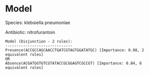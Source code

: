 
# Model

Species: klebsiella pneumoniae

Antibiotic: nitrofurantoin

```
Model (Disjunction - 2 rules):
------------------------------
Presence(ACCGCCAGCAACCTGATCGTAGTGGATATGC) [Importance: 0.98, 2 equivalent rules]
OR
Absence(ACGATGGTGTCGTATACCGCGGAGTCGCCGT) [Importance: 0.84, 6 equivalent rules]

```

